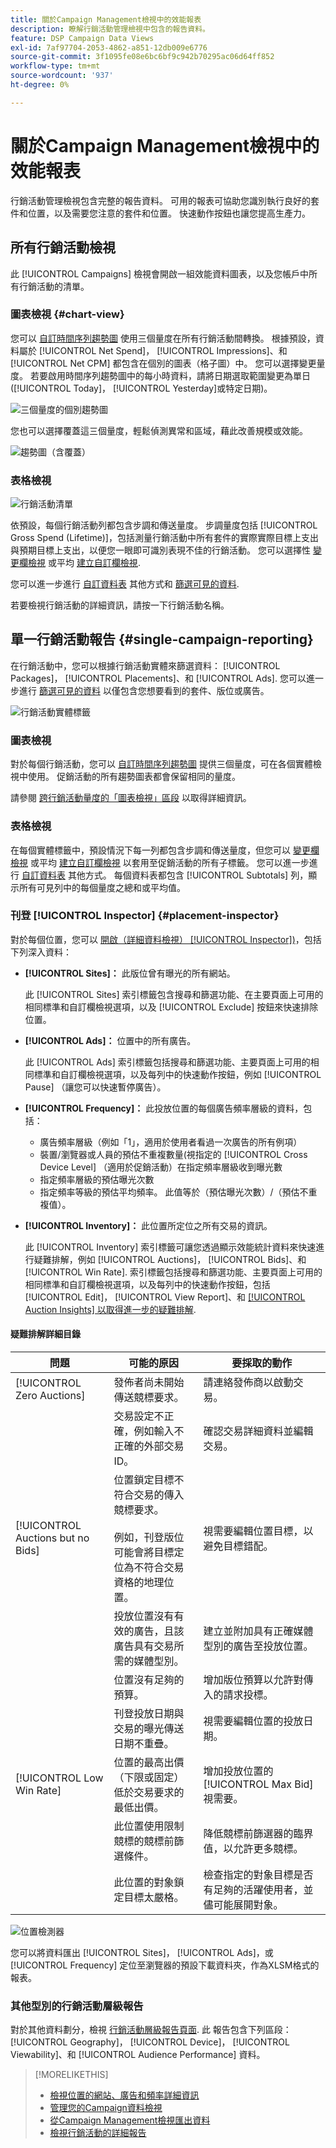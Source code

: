 ```yaml
---
title: 關於Campaign Management檢視中的效能報表
description: 瞭解行銷活動管理檢視中包含的報告資料。
feature: DSP Campaign Data Views
exl-id: 7af97704-2053-4862-a851-12db009e6776
source-git-commit: 3f1095fe08e6bc6bf9c942b70295ac06d64ff852
workflow-type: tm+mt
source-wordcount: '937'
ht-degree: 0%

---
```


# 關於Campaign Management檢視中的效能報表

行銷活動管理檢視包含完整的報告資料。 可用的報表可協助您識別執行良好的套件和位置，以及需要您注意的套件和位置。 快速動作按鈕也讓您提高生產力。

## 所有行銷活動檢視

此 [!UICONTROL Campaigns] 檢視會開啟一組效能資料圖表，以及您帳戶中所有行銷活動的清單。

### 圖表檢視 {#chart-view}

您可以 [自訂時間序列趨勢圖](campaign-data-views-manage.md#data-visualizations-manage) 使用三個量度在所有行銷活動間轉換。 根據預設，資料屬於 [!UICONTROL Net Spend]， [!UICONTROL Impressions]、和 [!UICONTROL Net CPM] 都包含在個別的圖表（格子圖）中。 您可以選擇變更量度。 若要啟用時間序列趨勢圖中的每小時資料，請將日期選取範圍變更為單日([!UICONTROL Today]， [!UICONTROL Yesterday]或特定日期)。

![三個量度的個別趨勢圖](/help/dsp/assets/trend-chart-separate.png)

您也可以選擇覆蓋這三個量度，輕鬆偵測異常和區域，藉此改善規模或效能。

![趨勢圖（含覆蓋）](/help/dsp/assets/trend-chart.png)

### 表格檢視

![行銷活動清單](/help/dsp/assets/campaigns-list.png)

依預設，每個行銷活動列都包含步調和傳送量度。 步調量度包括 [!UICONTROL Gross Spend (Lifetime)]，包括測量行銷活動中所有套件的實際實際目標上支出與預期目標上支出，以便您一眼即可識別表現不佳的行銷活動。 您可以選擇性 [變更欄檢視](campaign-data-views-manage.md#column-view-change) 或平均 [建立自訂欄檢視](campaign-data-views-manage.md#column-view-create).

您可以進一步進行 [自訂資料表](campaign-data-views-manage.md#data-tables-manage) 其他方式和 [篩選可見的資料](campaign-data-views-manage.md#filter-data-tables).

<!--
An "Alerts" column indicates when a campaign (or any child entity under it) has an issue. Alert indicators include "Critical" (![Critical](/help/dsp/assets/indicator-critical.png "Critical")) and "Warning" (![Warning](/help/dsp/assets/indicator-warning.png "Warning")). See "[View Alerts and Notifications](campaign-alerts.md) for more information.
-->

若要檢視行銷活動的詳細資訊，請按一下行銷活動名稱。

## 單一行銷活動報告 {#single-campaign-reporting}

在行銷活動中，您可以根據行銷活動實體來篩選資料： [!UICONTROL Packages]， [!UICONTROL Placements]、和 [!UICONTROL Ads]. 您可以進一步進行 [篩選可見的資料](campaign-data-views-manage.md#filter-data-tables) 以僅包含您想要看到的套件、版位或廣告。

![行銷活動實體標籤](/help/dsp/assets/campaign-subtabs.png)

### 圖表檢視

對於每個行銷活動，您可以 [自訂時間序列趨勢圖](campaign-data-views-manage.md#data-visualizations-manage) 提供三個量度，可在各個實體檢視中使用。 促銷活動的所有趨勢圖表都會保留相同的量度。

請參閱 [跨行銷活動量度的「圖表檢視」區段](#chart-view) 以取得詳細資訊。

### 表格檢視

在每個實體標籤中，預設情況下每一列都包含步調和傳送量度，但您可以 [變更欄檢視](campaign-data-views-manage.md#column-view-change) 或平均 [建立自訂欄檢視](campaign-data-views-manage.md#column-view-create) 以套用至促銷活動的所有子標籤。 您可以進一步進行 [自訂資料表](campaign-data-views-manage.md#data-tables-manage) 其他方式。 每個資料表都包含 [!UICONTROL Subtotals] 列，顯示所有可見列中的每個量度之總和或平均值。

<!--
An "Alerts" column indicates when a package, placement, or ad &mdash; or any child entity under a package or placement &mdash; has an issue. Alert indicators include "Critical" (![Critical](/help/dsp/assets/indicator-critical.png "Critical")) and "Warning" (![Warning](/help/dsp/assets/indicator-warning.png "Warning")). See "[View Alerts and Notifications](campaign-alerts.md) for more information.
-->

### 刊登 [!UICONTROL Inspector] {#placement-inspector}

對於每個位置，您可以 [開啟（詳細資料檢視） [!UICONTROL Inspector])](placement-details-view.md)，包括下列深入資料：

* **[!UICONTROL Sites]：** 此版位曾有曝光的所有網站。

  此 [!UICONTROL Sites] 索引標籤包含搜尋和篩選功能、在主要頁面上可用的相同標準和自訂欄檢視選項，以及 [!UICONTROL Exclude] 按鈕來快速排除位置。

* **[!UICONTROL Ads]：** 位置中的所有廣告。

  此 [!UICONTROL Ads] 索引標籤包括搜尋和篩選功能、主要頁面上可用的相同標準和自訂欄檢視選項，以及每列中的快速動作按鈕，例如 [!UICONTROL Pause] （讓您可以快速暫停廣告）。

* **[!UICONTROL Frequency]：** 此投放位置的每個廣告頻率層級的資料，包括：
   * 廣告頻率層級（例如「1」，適用於使用者看過一次廣告的所有例項）
   * 裝置/瀏覽器或人員的預估不重複數量(視指定的 [!UICONTROL Cross Device Level] （適用於促銷活動）在指定頻率層級收到曝光數
   * 指定頻率層級的預估曝光次數
   * 指定頻率等級的預估平均頻率。 此值等於（預估曝光次數）/（預估不重複值）。

* **[!UICONTROL Inventory]：** 此位置所定位之所有交易的資訊。

  此 [!UICONTROL Inventory] 索引標籤可讓您透過顯示效能統計資料來快速進行疑難排解，例如 [!UICONTROL Auctions]， [!UICONTROL Bids]、和 [!UICONTROL Win Rate]. 索引標籤包括搜尋和篩選功能、主要頁面上可用的相同標準和自訂欄檢視選項，以及每列中的快速動作按鈕，包括 [!UICONTROL Edit]， [!UICONTROL View Report]、和 [[!UICONTROL Auction Insights] 以取得進一步的疑難排解](/help/dsp/inventory/private-deal-auction-insights.md).

#### 疑難排解詳細目錄

| 問題 | 可能的原因 | 要採取的動作 |
| -----------| ---------- | ---------- |
| [!UICONTROL Zero Auctions] | 發佈者尚未開始傳送競標要求。 | 請連絡發佈商以啟動交易。 |
| | 交易設定不正確，例如輸入不正確的外部交易ID。 | 確認交易詳細資料並編輯交易。 |
| [!UICONTROL Auctions but no Bids] | 位置鎖定目標不符合交易的傳入競標要求。 <br><br> 例如，刊登版位可能會將目標定位為不符合交易資格的地理位置。 | 視需要編輯位置目標，以避免目標錯配。 |
| | 投放位置沒有有效的廣告，且該廣告具有交易所需的媒體型別。 | 建立並附加具有正確媒體型別的廣告至投放位置。 |
| | 位置沒有足夠的預算。 | 增加版位預算以允許對傳入的請求投標。 |
| | 刊登投放日期與交易的曝光傳送日期不重疊。 | 視需要編輯位置的投放日期。 |
| [!UICONTROL Low Win Rate] | 位置的最高出價（下限或固定）低於交易要求的最低出價。 | 增加投放位置的 [!UICONTROL Max Bid] 視需要。 |
| | 此位置使用限制競標的競標前篩選條件。 | 降低競標前篩選器的臨界值，以允許更多競標。 |
| | 此位置的對象鎖定目標太嚴格。 | 檢查指定的對象目標是否有足夠的活躍使用者，並儘可能展開對象。 |

![位置檢測器](/help/dsp/assets/placement-inspector.png)

您可以將資料匯出 [!UICONTROL Sites]， [!UICONTROL Ads]，或 [!UICONTROL Frequency] 定位至瀏覽器的預設下載資料夾，作為XLSM格式的報表。

### 其他型別的行銷活動層級報告

對於其他資料劃分，檢視 [行銷活動層級報告頁面](/help/dsp/campaign-management/campaigns/campaign-view-report.md). 此 <!--legacy --> 報告包含下列區段： [!UICONTROL Geography]， [!UICONTROL Device]， [!UICONTROL Viewability]、和 [!UICONTROL Audience Performance] 資料。

>[!MORELIKETHIS]
>
>* [檢視位置的網站、廣告和頻率詳細資訊](placement-details-view.md)
>* [管理您的Campaign資料檢視](campaign-data-views-manage.md)
>* [從Campaign Management檢視匯出資料](campaign-export-data.md)
>* [檢視行銷活動的詳細報告](/help/dsp/campaign-management/campaigns/campaign-view-report.md)
